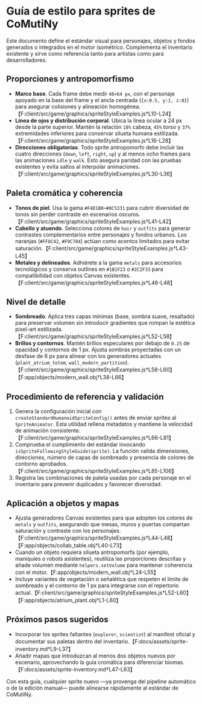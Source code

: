 # Guía de estilo para sprites de CoMutiNy

Este documento define el estándar visual para personajes, objetos y fondos generados o integrados en el motor isométrico. Complementa el inventario existente y sirve como referencia tanto para artistas como para desarrolladores.

## Proporciones y antropomorfismo

- **Marco base**. Cada frame debe medir `48×64 px`, con el personaje apoyado en la base del frame y el ancla centrada (`{x:0.5, y:1, z:0}`) para asegurar colisiones y alineación homogénea.【F:client/src/game/graphics/spriteStyleExamples.js†L10-L24】
- **Línea de ojos y distribución corporal**. Ubica la línea ocular a 24 px desde la parte superior. Mantén la relación `18%` cabeza, `45%` torso y `37%` extremidades inferiores para conservar silueta humana estilizada.【F:client/src/game/graphics/spriteStyleExamples.js†L16-L28】
- **Direcciones obligatorias**. Todo sprite antropomorfo debe incluir las cuatro direcciones (`down`, `left`, `right`, `up`) y al menos ocho frames para las animaciones `idle` y `walk`. Esto asegura paridad con las pruebas existentes y evita saltos al interpolar animaciones.【F:client/src/game/graphics/spriteStyleExamples.js†L30-L36】

## Paleta cromática y coherencia

- **Tonos de piel**. Usa la gama `#F4D1B0`–`#8C5331` para cubrir diversidad de tonos sin perder contraste en escenarios oscuros.【F:client/src/game/graphics/spriteStyleExamples.js†L41-L42】
- **Cabello y atuendo**. Selecciona colores de `hair` y `outfits` para generar contrastes complementarios entre personajes y fondos urbanos. Los naranjas (`#FF8C42`, `#F9C784`) actúan como acentos limitados para evitar saturación.【F:client/src/game/graphics/spriteStyleExamples.js†L43-L45】
- **Metales y delineados**. Adhiérete a la gama `metals` para accesorios tecnológicos y conserva outlines en `#1B1F23` o `#2C2F33` para compatibilidad con objetos Canvas existentes.【F:client/src/game/graphics/spriteStyleExamples.js†L46-L48】

## Nivel de detalle

- **Sombreado**. Aplica tres capas mínimas (base, sombra suave, resaltado) para preservar volumen sin introducir gradientes que rompan la estética pixel-art estilizada.【F:client/src/game/graphics/spriteStyleExamples.js†L52-L58】
- **Brillos y contornos**. Mantén brillos especulares por debajo de `0.25` de opacidad y contornos de 1 px. Ajusta sombras proyectadas con un desfase de 6 px para alinear con los generadores actuales (`plant_atrium_totem`, `wall_modern_partition`).【F:client/src/game/graphics/spriteStyleExamples.js†L58-L60】【F:app/objects/modern_wall.obj†L38-L66】

## Procedimiento de referencia y validación

1. Genera la configuración inicial con `createStandardHumanoidSpriteConfig()` antes de enviar sprites al `SpriteAnimator`. Esta utilidad rellena metadatos y mantiene la velocidad de animación consistente.【F:client/src/game/graphics/spriteStyleExamples.js†L66-L81】
2. Comprueba el cumplimiento del estándar invocando `isSpriteFollowingStyleGuide(sprite)`. La función valida dimensiones, direcciones, número de capas de sombreado y presencia de colores de contorno aprobados.【F:client/src/game/graphics/spriteStyleExamples.js†L85-L106】
3. Registra las combinaciones de paleta usadas por cada personaje en el inventario para prevenir duplicados y favorecer diversidad.

## Aplicación a objetos y mapas

- Ajusta generadores Canvas existentes para que adopten los colores de `metals` y `outfits`, asegurando que mesas, muros y puertas compartan saturación y contraste con los personajes.【F:client/src/game/graphics/spriteStyleExamples.js†L44-L48】【F:app/objects/collab_table.obj†L40-L73】
- Cuando un objeto requiera silueta antropomorfa (por ejemplo, maniquíes o robots asistentes), reutiliza las proporciones descritas y añade volumen mediante `helpers.setVolume` para mantener coherencia con el motor.【F:app/objects/modern_wall.obj†L24-L55】
- Incluye variantes de vegetación o señalética que respeten el límite de sombreado y el contorno de 1 px para integrarse con el repertorio actual.【F:client/src/game/graphics/spriteStyleExamples.js†L52-L60】【F:app/objects/atrium_plant.obj†L1-L60】

## Próximos pasos sugeridos

- Incorporar los sprites faltantes (`explorer`, `scientist`) al manifest oficial y documentar sus paletas dentro del inventario.【F:docs/assets/sprite-inventory.md†L9-L37】
- Añadir mapas que introduzcan al menos dos objetos nuevos por escenario, aprovechando la guía cromática para diferenciar biomas.【F:docs/assets/sprite-inventory.md†L47-L63】

Con esta guía, cualquier sprite nuevo —ya provenga del pipeline automático o de la edición manual— puede alinearse rápidamente al estándar de CoMutiNy.
